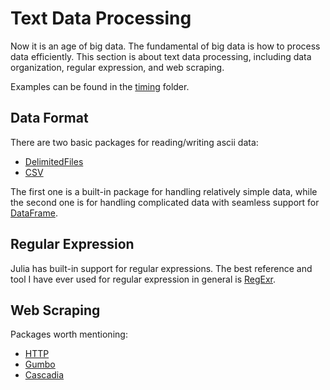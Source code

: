 # Text Data Processing

Now it is an age of big data.
The fundamental of big data is how to process data efficiently.
This section is about text data processing, including data organization, regular expression, and web scraping.

Examples can be found in the [timing](https://github.com/henry2004y/VisAnaJulia/tree/master/timing) folder.

## Data Format

There are two basic packages for reading/writing ascii data:
* [DelimitedFiles](https://docs.julialang.org/en/v1/stdlib/DelimitedFiles/)
* [CSV](https://juliadata.github.io/CSV.jl/stable/)

The first one is a built-in package for handling relatively simple data, while the second one is for handling complicated data with seamless support for [DataFrame](https://juliadata.github.io/DataFrames.jl/stable/).

## Regular Expression

Julia has built-in support for regular expressions.
The best reference and tool I have ever used for regular expression in general is [RegExr](https://regexr.com/).

## Web Scraping

Packages worth mentioning:
* [HTTP](https://github.com/JuliaWeb/HTTP.jl)
* [Gumbo](https://github.com/JuliaWeb/Gumbo.jl)
* [Cascadia](https://github.com/Algocircle/Cascadia.jl)
